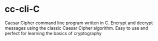 # cc-cli-C
Caesar Cipher command line program written in C. Encrypt and decrypt messages using the classic Caesar Cipher algorithm. Easy to use and perfect for learning the basics of cryptography
